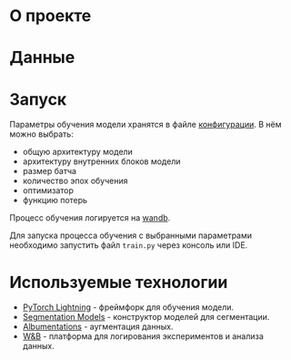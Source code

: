 # О проекте

# Данные

# Запуск
Параметры обучения модели хранятся в файле [конфигурации](config.yml).
В нём можно выбрать:
- общую архитектуру модели
- архитектуру внутренних блоков модели
- размер батча
- количество эпох обучения
- оптимизатор
- функцию потерь

Процесс обучения логируется на [wandb](https://wandb.ai/melikbekyan-ashot/hepatocyte-segmentation).

Для запуска процесса обучения с выбранными параметрами необходимо 
запустить файл `train.py` через консоль или IDE.

# Используемые технологии
- [PyTorch Lightning](https://pytorch-lighting.readthedocs.io/en/latest/) - фреймфорк для обучения модели.
- [Segmentation Models](https://pypi.org/project/segmentation-models-pytorch/) - конструктор моделей для сегментации.
- [Albumentations](https://albumentations.ai/docs/examples/pytorch_classification/) - аугментация данных.
- [W&B](https://wandb.ai/home) - платформа для логирования экспериментов и анализа данных.